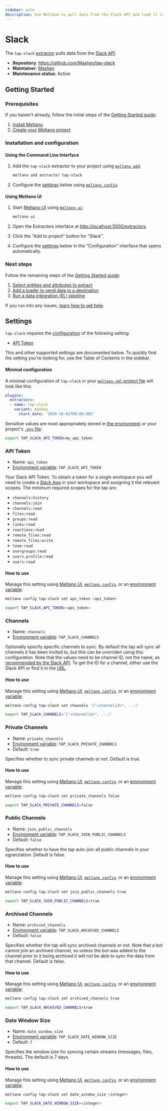 ```yaml
---
sidebar: auto
description: Use Meltano to pull data from the Slack API and load it into Snowflake, PostgreSQL, and more
---
```


# Slack

The `tap-slack` [extractor](/plugins/extractors/) pulls data from the [Slack API](https://api.slack.com/).

- **Repository**: <https://github.com/Mashey/tap-slack>
- **Maintainer**: [Mashey](https://www.mashey.com/)
- **Maintenance status**: Active

## Getting Started

### Prerequisites

If you haven't already, follow the initial steps of the [Getting Started guide](/docs/getting-started.html):

1. [Install Meltano](/docs/getting-started.html#install-meltano)
1. [Create your Meltano project](/docs/getting-started.html#create-your-meltano-project)

### Installation and configuration

#### Using the Command Line Interface

1. Add the `tap-slack` extractor to your project using [`meltano add`](/docs/command-line-interface.html#add):

    ```bash
    meltano add extractor tap-slack
    ```

1. Configure the [settings](#settings) below using [`meltano config`](/docs/command-line-interface.html#config).

#### Using Meltano UI

1. Start [Meltano UI](/docs/ui.html) using [`meltano ui`](/docs/command-line-interface.html#ui):

    ```bash
    meltano ui
    ```

1. Open the Extractors interface at <http://localhost:5000/extractors>.
1. Click the "Add to project" button for "Slack".
1. Configure the [settings](#settings) below in the "Configuration" interface that opens automatically.

### Next steps

Follow the remaining steps of the [Getting Started guide](/docs/getting-started.html):

1. [Select entities and attributes to extract](/docs/getting-started.html#select-entities-and-attributes-to-extract)
1. [Add a loader to send data to a destination](/docs/getting-started.html#add-a-loader-to-send-data-to-a-destination)
1. [Run a data integration (EL) pipeline](/docs/getting-started.html#run-a-data-integration-el-pipeline)

If you run into any issues, [learn how to get help](/docs/getting-help.html).

## Settings

`tap-slack` requires the [configuration](/docs/configuration.html) of the following setting:

- [API Token](#api-token)

This and other supported settings are documented below.
To quickly find the setting you're looking for, use the Table of Contents in the sidebar.

#### Minimal configuration

A minimal configuration of `tap-slack` in your [`meltano.yml` project file](/docs/project.html#meltano-yml-project-file) will look like this:

```yml
plugins:
  extractors:
  - name: tap-slack
    variant: mashey
      start_date: '2020-10-01T00:00:00Z'
```

Sensitive values are most appropriately stored in [the environment](/docs/configuration.html#configuring-settings) or your project's [`.env` file](/docs/project.html#env):

```bash
export TAP_SLACK_API_TOKEN=my_api_token
```

### API Token

- Name: `api_token`
- [Environment variable](/docs/configuration.html#configuring-settings): `TAP_SLACK_API_TOKEN`

Your Slack API Token. To obtain a token for a single workspace you will need to create a [Slack App](https://api.slack.com/apps?new_app=1) in your workspace and assigning it the relevant scopes. The minimum required scopes for the tap are:

* `channels:history`
* `channels:join`
* `channels:read`
* `files:read`
* `groups:read`
* `links:read`
* `reactions:read`
* `remote_files:read`
* `remote_files:write`
* `team:read`
* `usergroups:read`
* `users.profile:read`
* `users:read`

#### How to use

Manage this setting using [Meltano UI](#using-meltano-ui), [`meltano config`](/docs/command-line-interface.html#config), or an [environment variable](/docs/configuration.html#configuring-settings):

```bash
meltano config tap-slack set api_token <api_token>

export TAP_SLACK_API_TOKEN=<api_token>
```

### Channels

- Name: `channels`
- [Environment variable](/docs/configuration.html#configuring-settings): `TAP_SLACK_CHANNELS`

Optionally specify specific channels to sync. By default the tap will sync all channels it has been invited to, but this can be overriden using this configuration. Note that the values need to be channel ID, not the name, as [recommended by the Slack API](https://api.slack.com/types/conversation#other_attributes). To get the ID for a channel, either use the Slack API or find it in the [URL](https://www.wikihow.com/Find-a-Channel-ID-on-Slack-on-PC-or-Mac).

#### How to use

Manage this setting using [Meltano UI](#using-meltano-ui), [`meltano config`](/docs/command-line-interface.html#config), or an [environment variable](/docs/configuration.html#configuring-settings):

```bash
meltano config tap-slack set channels '["<channelid>", ...]'

export TAP_SLACK_CHANNELS='["<channelid>", ...]'
```

### Private Channels

- Name: `private_channels`
- [Environment variable](/docs/configuration.html#configuring-settings): `TAP_SLACK_PRIVATE_CHANNELS`
- Default: `true`

Specifies whether to sync private channels or not. Default is true.

#### How to use

Manage this setting using [Meltano UI](#using-meltano-ui), [`meltano config`](/docs/command-line-interface.html#config), or an [environment variable](/docs/configuration.html#configuring-settings):

```bash
meltano config tap-slack set private_channels false

export TAP_SLACK_PRIVATE_CHANNELS=false
```

### Public Channels

- Name: `join_public_channels`
- [Environment variable](/docs/configuration.html#configuring-settings): `TAP_SLACK_JOIN_PUBLIC_CHANNELS`
- Default: `false`

Specifies whether to have the tap auto-join all public channels in your ogranziation. Default is false.

#### How to use

Manage this setting using [Meltano UI](#using-meltano-ui), [`meltano config`](/docs/command-line-interface.html#config), or an [environment variable](/docs/configuration.html#configuring-settings):

```bash
meltano config tap-slack set join_public_channels true

export TAP_SLACK_JOIN_PUBLIC_CHANNELS=true
```

### Archived Channels

- Name: `archived_channels`
- [Environment variable](/docs/configuration.html#configuring-settings): `TAP_SLACK_ARCHIVED_CHANNELS`
- Default: `false`

Specifies whether the tap will sync archived channels or not. Note that a bot cannot join an archived channel, so unless the bot was added to the channel prior to it being archived it will not be able to sync the data from that channel. Default is false.

#### How to use

Manage this setting using [Meltano UI](#using-meltano-ui), [`meltano config`](/docs/command-line-interface.html#config), or an [environment variable](/docs/configuration.html#configuring-settings):

```bash
meltano config tap-slack set archived_channels true

export TAP_SLACK_ARCHIVED_CHANNELS=true
```

### Date Window Size

- Name: `date_window_size`
- [Environment variable](/docs/configuration.html#configuring-settings): `TAP_SLACK_DATE_WINDOW_SIZE`
- Default: `7`

Specifies the window size for syncing certain streams (messages, files, threads). The default is 7 days.

#### How to use

Manage this setting using [Meltano UI](#using-meltano-ui), [`meltano config`](/docs/command-line-interface.html#config), or an [environment variable](/docs/configuration.html#configuring-settings):

```bash
meltano config tap-slack set date_window_size <integer>

export TAP_SLACK_DATE_WINDOW_SIZE=<integer>
```
